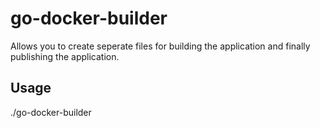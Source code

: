 # go-docker-builder

Allows you to create seperate files for building the application and finally publishing the application.

Usage
-----

./go-docker-builder
